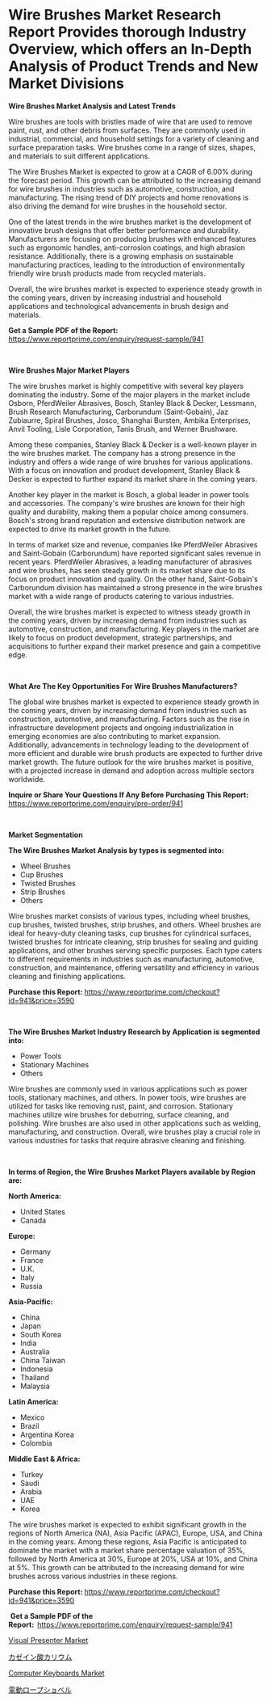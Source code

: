 <p><h1>Wire Brushes Market Research Report Provides thorough Industry Overview, which offers an In-Depth Analysis of Product Trends and New Market Divisions</h1></p><p><strong>Wire Brushes Market Analysis and Latest Trends</strong></p>
<p><p>Wire brushes are tools with bristles made of wire that are used to remove paint, rust, and other debris from surfaces. They are commonly used in industrial, commercial, and household settings for a variety of cleaning and surface preparation tasks. Wire brushes come in a range of sizes, shapes, and materials to suit different applications.</p><p>The Wire Brushes Market is expected to grow at a CAGR of 6.00% during the forecast period. This growth can be attributed to the increasing demand for wire brushes in industries such as automotive, construction, and manufacturing. The rising trend of DIY projects and home renovations is also driving the demand for wire brushes in the household sector.</p><p>One of the latest trends in the wire brushes market is the development of innovative brush designs that offer better performance and durability. Manufacturers are focusing on producing brushes with enhanced features such as ergonomic handles, anti-corrosion coatings, and high abrasion resistance. Additionally, there is a growing emphasis on sustainable manufacturing practices, leading to the introduction of environmentally friendly wire brush products made from recycled materials.</p><p>Overall, the wire brushes market is expected to experience steady growth in the coming years, driven by increasing industrial and household applications and technological advancements in brush design and materials.</p></p>
<p><strong>Get a Sample PDF of the Report:&nbsp;</strong> <a href="https://www.reportprime.com/enquiry/request-sample/941">https://www.reportprime.com/enquiry/request-sample/941</a></p>
<p>&nbsp;</p>
<p><strong>Wire Brushes Major Market Players</strong></p>
<p><p>The wire brushes market is highly competitive with several key players dominating the industry. Some of the major players in the market include Osborn, PferdWeiler Abrasives, Bosch, Stanley Black & Decker, Lessmann, Brush Research Manufacturing, Carborundum (Saint-Gobain), Jaz Zubiaurre, Spiral Brushes, Josco, Shanghai Bursten, Ambika Enterprises, Anvil Tooling, Lisle Corporation, Tanis Brush, and Werner Brushware.</p><p>Among these companies, Stanley Black & Decker is a well-known player in the wire brushes market. The company has a strong presence in the industry and offers a wide range of wire brushes for various applications. With a focus on innovation and product development, Stanley Black & Decker is expected to further expand its market share in the coming years.</p><p>Another key player in the market is Bosch, a global leader in power tools and accessories. The company's wire brushes are known for their high quality and durability, making them a popular choice among consumers. Bosch's strong brand reputation and extensive distribution network are expected to drive its market growth in the future.</p><p>In terms of market size and revenue, companies like PferdWeiler Abrasives and Saint-Gobain (Carborundum) have reported significant sales revenue in recent years. PferdWeiler Abrasives, a leading manufacturer of abrasives and wire brushes, has seen steady growth in its market share due to its focus on product innovation and quality. On the other hand, Saint-Gobain's Carborundum division has maintained a strong presence in the wire brushes market with a wide range of products catering to various industries.</p><p>Overall, the wire brushes market is expected to witness steady growth in the coming years, driven by increasing demand from industries such as automotive, construction, and manufacturing. Key players in the market are likely to focus on product development, strategic partnerships, and acquisitions to further expand their market presence and gain a competitive edge.</p></p>
<p>&nbsp;</p>
<p><strong>What Are The Key Opportunities For Wire Brushes Manufacturers?</strong></p>
<p><p>The global wire brushes market is expected to experience steady growth in the coming years, driven by increasing demand from industries such as construction, automotive, and manufacturing. Factors such as the rise in infrastructure development projects and ongoing industrialization in emerging economies are also contributing to market expansion. Additionally, advancements in technology leading to the development of more efficient and durable wire brush products are expected to further drive market growth. The future outlook for the wire brushes market is positive, with a projected increase in demand and adoption across multiple sectors worldwide.</p></p>
<p><strong>Inquire or Share Your Questions If Any Before Purchasing This Report:</strong> <a href="https://www.reportprime.com/enquiry/pre-order/941">https://www.reportprime.com/enquiry/pre-order/941</a></p>
<p>&nbsp;</p>
<p><strong>Market Segmentation</strong></p>
<p><strong>The Wire Brushes Market Analysis by types is segmented into:</strong></p>
<p><ul><li>Wheel Brushes</li><li>Cup Brushes</li><li>Twisted Brushes</li><li>Strip Brushes</li><li>Others</li></ul></p>
<p><p>Wire brushes market consists of various types, including wheel brushes, cup brushes, twisted brushes, strip brushes, and others. Wheel brushes are ideal for heavy-duty cleaning tasks, cup brushes for cylindrical surfaces, twisted brushes for intricate cleaning, strip brushes for sealing and guiding applications, and other brushes serving specific purposes. Each type caters to different requirements in industries such as manufacturing, automotive, construction, and maintenance, offering versatility and efficiency in various cleaning and finishing applications.</p></p>
<p><strong>Purchase this Report:&nbsp;</strong><a href="https://www.reportprime.com/checkout?id=941&price=3590">https://www.reportprime.com/checkout?id=941&price=3590</a></p>
<p>&nbsp;</p>
<p><strong>The Wire Brushes Market Industry Research by Application is segmented into:</strong></p>
<p><ul><li>Power Tools</li><li>Stationary Machines</li><li>Others</li></ul></p>
<p><p>Wire brushes are commonly used in various applications such as power tools, stationary machines, and others. In power tools, wire brushes are utilized for tasks like removing rust, paint, and corrosion. Stationary machines utilize wire brushes for deburring, surface cleaning, and polishing. Wire brushes are also used in other applications such as welding, manufacturing, and construction. Overall, wire brushes play a crucial role in various industries for tasks that require abrasive cleaning and finishing.</p></p>
<p>&nbsp;</p>
<p><strong>In terms of Region, the Wire Brushes Market Players available by Region are:</strong></p>
<p>
    <p> <strong> North America: </strong>
        <ul>
            <li>United States</li>
            <li>Canada</li>
        </ul>
        </p> 
    <p> <strong> Europe: </strong>
        <ul>
            <li>Germany</li>
            <li>France</li>
            <li>U.K.</li>
            <li>Italy</li>
            <li>Russia</li>
        </ul>
        </p> 
    <p> <strong> Asia-Pacific: </strong>
        <ul>
            <li>China</li>
            <li>Japan</li>
            <li>South Korea</li>
            <li>India</li>
            <li>Australia</li>
            <li>China Taiwan</li>
            <li>Indonesia</li>
            <li>Thailand</li>
            <li>Malaysia</li>
        </ul>
        </p> 
    <p> <strong> Latin America: </strong>
        <ul>
            <li>Mexico</li>
            <li>Brazil</li>
            <li>Argentina Korea</li>
            <li>Colombia</li>
        </ul>
        </p> 
    <p> <strong> Middle East & Africa: </strong>
        <ul>
            <li>Turkey</li>
            <li>Saudi</li>
            <li>Arabia</li>
            <li>UAE</li>
            <li>Korea</li>
        </ul>
    </p>
    </p>
<p><p>The wire brushes market is expected to exhibit significant growth in the regions of North America (NA), Asia Pacific (APAC), Europe, USA, and China in the coming years. Among these regions, Asia Pacific is anticipated to dominate the market with a market share percentage valuation of 35%, followed by North America at 30%, Europe at 20%, USA at 10%, and China at 5%. This growth can be attributed to the increasing demand for wire brushes across various industries in these regions.</p></p>
<p><strong>Purchase this Report: </strong><a href="https://www.reportprime.com/checkout?id=941&price=3590">https://www.reportprime.com/checkout?id=941&price=3590</a></p>
<p>&nbsp;<strong>Get a Sample PDF of the Report:&nbsp;&nbsp;</strong><a href="https://www.reportprime.com/enquiry/request-sample/941">https://www.reportprime.com/enquiry/request-sample/941</a></p>
<p><strong></strong></p>
<p><p><a href="https://github.com/dx0328/Market-Research-Report-List-1/blob/main/visual-presenter-market.md">Visual Presenter Market</a></p><p><a href="https://medium.com/@harmonybogan1944/%E3%82%AB%E3%82%BC%E3%82%A4%E3%83%B3%E9%85%B8%E3%82%AB%E3%83%AA%E3%82%A6%E3%83%A0%E5%B8%82%E5%A0%B4-2031%E5%B9%B4%E3%81%BE%E3%81%A7%E3%81%AE%E6%88%90%E5%8A%9F%E3%81%99%E3%82%8B%E3%83%93%E3%82%B8%E3%83%8D%E3%82%B9%E6%88%A6%E7%95%A5%E3%81%AE%E9%8D%B5-fddf04f1560f">カゼイン酸カリウム</a></p><p><a href="https://github.com/juancolorado15/Market-Research-Report-List-1/blob/main/computer-keyboards-market.md">Computer Keyboards Market</a></p><p><a href="https://medium.com/@barbarakss89/%E9%9B%BB%E5%8B%95%E3%83%AD%E3%83%BC%E3%83%97%E3%82%B7%E3%83%A7%E3%83%99%E3%83%AB%E3%81%AE%E5%B8%82%E5%A0%B4%E3%81%AF-%E5%B8%82%E5%A0%B4%E3%82%B7%E3%82%A7%E3%82%A2-%E3%82%B5%E3%82%A4%E3%82%BA-2031%E5%B9%B4%E3%81%BE%E3%81%A7%E3%81%AE%E4%BA%88%E6%B8%AC%E3%81%AB%E7%84%A6%E7%82%B9%E3%82%92%E5%BD%93%E3%81%A6%E3%81%A6%E3%81%84%E3%81%BE%E3%81%99-fafd6e70b8c5">電動ロープショベル</a></p></p>